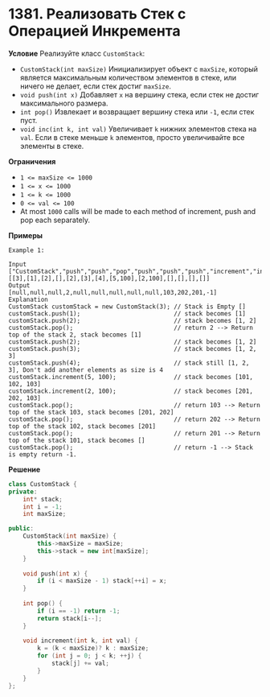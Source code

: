 # 1381. Реализовать Стек с Операцией Инкремента

**Условие**
Реализуйте класс `CustomStack`:

- `CustomStack(int maxSize)` Инициализирует объект с `maxSize`, который является максимальным количеством элементов в стеке, или ничего не делает, если стек достиг `maxSize`.
- `void push(int x)` Добавляет `x` на вершину стека, если стек не достиг максимального размера.
- `int pop()` Извлекает и возвращает вершину стека или `-1`, если стек пуст.
- `void inc(int k, int val)` Увеличивает `k` нижних элементов стека на `val`. Если в стеке меньше `k` элементов, просто увеличивайте все элементы в стеке.

**Ограничения**

- `1 <= maxSize <= 1000`
- `1 <= x <= 1000`
- `1 <= k <= 1000`
- `0 <= val <= 100`
- At most `1000` calls will be made to each method of increment, push and pop each separately.


**Примеры**
```
Example 1:

Input
["CustomStack","push","push","pop","push","push","push","increment","increment","pop","pop","pop","pop"]
[[3],[1],[2],[],[2],[3],[4],[5,100],[2,100],[],[],[],[]]
Output
[null,null,null,2,null,null,null,null,null,103,202,201,-1]
Explanation
CustomStack customStack = new CustomStack(3); // Stack is Empty []
customStack.push(1);                          // stack becomes [1]
customStack.push(2);                          // stack becomes [1, 2]
customStack.pop();                            // return 2 --> Return top of the stack 2, stack becomes [1]
customStack.push(2);                          // stack becomes [1, 2]
customStack.push(3);                          // stack becomes [1, 2, 3]
customStack.push(4);                          // stack still [1, 2, 3], Don't add another elements as size is 4
customStack.increment(5, 100);                // stack becomes [101, 102, 103]
customStack.increment(2, 100);                // stack becomes [201, 202, 103]
customStack.pop();                            // return 103 --> Return top of the stack 103, stack becomes [201, 202]
customStack.pop();                            // return 202 --> Return top of the stack 102, stack becomes [201]
customStack.pop();                            // return 201 --> Return top of the stack 101, stack becomes []
customStack.pop();                            // return -1 --> Stack is empty return -1.
```

**Решение**

```C++
class CustomStack {
private:    
    int* stack;
    int i = -1;
    int maxSize;

public:
    CustomStack(int maxSize) {
        this->maxSize = maxSize;
        this->stack = new int[maxSize];
    }
    
    void push(int x) {
        if (i < maxSize - 1) stack[++i] = x;
    }
    
    int pop() {
        if (i == -1) return -1;
        return stack[i--];
    }
    
    void increment(int k, int val) {
        k = (k < maxSize)? k : maxSize;
        for (int j = 0; j < k; ++j) {
            stack[j] += val;
        }
    }
};
```
